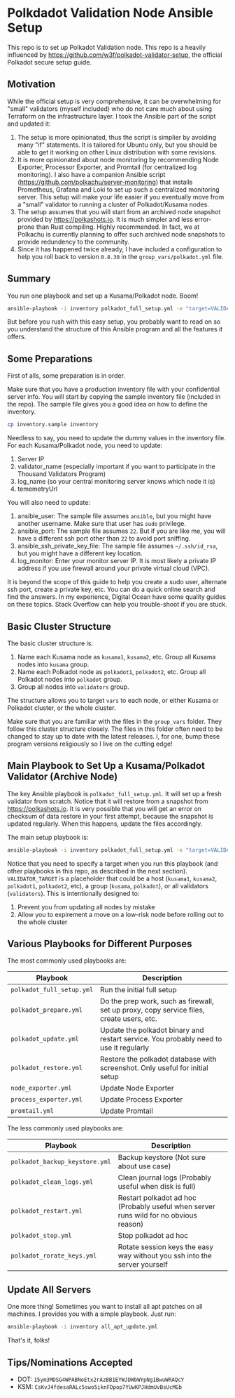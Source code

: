 # Polkdadot Validation Node Ansible Setup

This repo is to set up Polkadot Validation node. This repo is a heavily influenced by https://github.com/w3f/polkadot-validator-setup, the official Polkadot secure setup guide.

## Motivation

While the official setup is very comprehensive, it can be overwhelming for "small" validators (myself included) who do not care much about using Terraform on the infrastructure layer. I took the Ansible part of the script and updated it:

1. The setup is more opinionated, thus the script is simplier by avoiding many "if" statements. It is tailored for Ubuntu only, but you should be able to get it working on other Linux distribution with some revisions.
2. It is more opinionated about node monitoring by recommending Node Exporter, Processor Exporter, and Promtail (for centralized log monitoring). I also have a companion Ansible script (https://github.com/polkachu/server-monitoring) that installs Prometheus, Grafana and Loki to set up such a centralized monitoring server. This setup will make your life easier if you eventually move from a "small" validator to running a cluster of Polkadot/Kusama nodes.
3. The setup assumes that you will start from an archived node snapshot provided by https://polkashots.io. It is much simpler and less error-prone than Rust compiling. Highly recommended. In fact, we at Polkachu is currently planning to offer such archived node snapshots to provide redundency to the community.
4. Since it has happened twice already, I have included a configuration to help you roll back to version `0.8.30` in the `group_vars/polkadot.yml` file.

## Summary

You run one playbook and set up a Kusama/Polkadot node. Boom!

```bash
ansible-playbook -i inventory polkadot_full_setup.yml -e "target=VALIDATOR_TARGET"
```

But before you rush with this easy setup, you probably want to read on so you understand the structure of this Ansible program and all the features it offers.

## Some Preparations

First of alls, some preparation is in order.

Make sure that you have a production inventory file with your confidential server info. You will start by copying the sample inventory file (included in the repo). The sample file gives you a good idea on how to define the inventory.

```bash
cp inventory.sample inventory
```

Needless to say, you need to update the dummy values in the inventory file. For each Kusama/Polkadot node, you need to update:

1. Server IP
2. validator_name (especially important if you want to participate in the Thousand Validators Program)
3. log_name (so your central monitoring server knows which node it is)
4. tememetryUrl

You will also need to update:

1. ansible_user: The sample file assumes `ansible`, but you might have another username. Make sure that user has `sudo` privilege.
2. ansible_port: The sample file assumes `22`. But if you are like me, you will have a different ssh port other than `22` to avoid port sniffing.
3. ansible_ssh_private_key_file: The sample file assumes `~/.ssh/id_rsa`, but you might have a different key location.
4. log_monitor: Enter your monitor server IP. It is most likely a private IP address if you use firewall around your private virtual cloud (VPC).

It is beyond the scope of this guide to help you create a sudo user, alternate ssh port, create a private key, etc. You can do a quick online search and find the answers. In my experience, Digital Ocean have some quality guides on these topics. Stack Overflow can help you trouble-shoot if you are stuck.

## Basic Cluster Structure

The basic cluster structure is:

1. Name each Kusama node as `kusama1`, `kusama2`, etc. Group all Kusama nodes into `kusama` group.
2. Name each Polkadot node as `polkadot1`, `polkadot2`, etc. Group all Polkadot nodes into `polkadot` group.
3. Group all nodes into `validators` group.

The structure allows you to target `vars` to each node, or either Kusama or Polkadot cluster, or the whole cluster.

Make sure that you are familiar with the files in the `group_vars` folder. They follow this cluster structure closely. The files in this folder often need to be changed to stay up to date with the latest releases. I, for one, bump these program versions religiously so I live on the cutting edge!

## Main Playbook to Set Up a Kusama/Polkadot Validator (Archive Node)

The key Ansible playbook is `polkadot_full_setup.yml`. It will set up a fresh validator from scratch. Notice that it will restore from a snapshot from https://polkashots.io. It is very possible that you will get an error on checksum of data restore in your first attempt, because the snapshot is updated regularly. When this happens, update the files accordingly.

The main setup playbook is:

```bash
ansible-playbook -i inventory polkadot_full_setup.yml -e "target=VALIDATOR_TARGET"
```

Notice that you need to specify a target when you run this playbook (and other playbooks in this repo, as described in the next section). `VALIDATOR_TARGET` is a placeholder that could be a host (`kusama1`, `kusama2`, `polkadot1`, `polkadot2`, etc), a group (`kusama`, `polkadot`), or all validators (`validators`). This is intentionally designed to:

1. Prevent you from updating all nodes by mistake
2. Allow you to expirement a move on a low-risk node before rolling out to the whole cluster

## Various Playbooks for Different Purposes

The most commonly used playbooks are:

| Playbook                  | Description                                                                              |
| ------------------------- | ---------------------------------------------------------------------------------------- |
| `polkadot_full_setup.yml` | Run the initial full setup                                                               |
| `polkadot_prepare.yml `   | Do the prep work, such as firewall, set up proxy, copy service files, create users, etc. |
| `polkadot_update.yml`     | Update the polkadot binary and restart service. You probably need to use it regularly    |
| `polkadot_restore.yml`    | Restore the polkadot database with screenshot. Only useful for initial setup             |
| `node_exporter.yml`       | Update Node Exporter                                                                     |
| `process_exporter.yml`    | Update Process Exporter                                                                  |
| `promtail.yml`            | Update Promtail                                                                          |

The less commonly used playbooks are:

| Playbook                       | Description                                                                           |
| ------------------------------ | ------------------------------------------------------------------------------------- |
| `polkadot_backup_keystore.yml` | Backup keystore (Not sure about use case)                                             |
| `polkadot_clean_logs.yml`      | Clean journal logs (Probably useful when disk is full)                                |
| `polkadot_restart.yml`         | Restart polkadot ad hoc (Probably useful when server runs wild for no obvious reason) |
| `polkadot_stop.yml`            | Stop polkadot ad hoc                                                                  |
| `polkadot_rorate_keys.yml`     | Rotate session keys the easy way without you ssh into the server yourself             |

## Update All Servers

One more thing! Sometimes you want to install all apt patches on all machines. I provides you with a simple playbook. Just run:

```bash
ansible-playbook -i inventory all_apt_update.yml
```

That's it, folks!

## Tips/Nominations Accepted

- DOT: `15ym3MDSG4WPABNoEtx2rAzBB1EYWJDWbWYpNg1BwuWRAQcY`
- KSM: `CsKvJ4fdesaRALc5swo5iknFDpop7YUwKPJHdmUvBsUcMGb`
